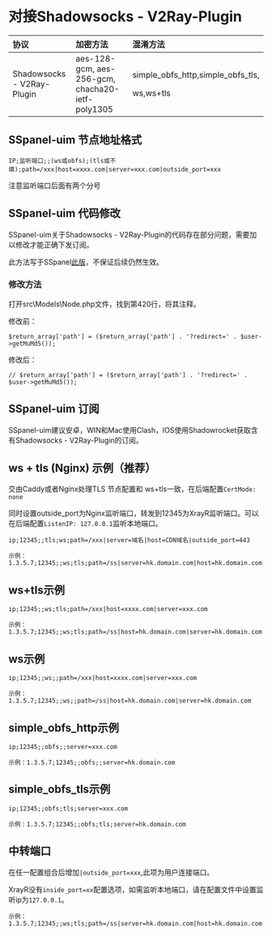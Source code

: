 # 对接Shadowsocks - V2Ray-Plugin

<table>
  <thead>
    <tr>
      <th style="text-align:left">&#x534F;&#x8BAE;</th>
      <th style="text-align:left">&#x52A0;&#x5BC6;&#x65B9;&#x6CD5;</th>
      <th style="text-align:left">&#x6DF7;&#x6DC6;&#x65B9;&#x6CD5;</th>
    </tr>
  </thead>
  <tbody>
    <tr>
      <td style="text-align:left">Shadowsocks - V2Ray-Plugin</td>
      <td style="text-align:left">aes-128-gcm, aes-256-gcm, chacha20-ietf-poly1305</td>
      <td style="text-align:left">
        <p>simple_obfs_http,simple_obfs_tls,</p>
        <p>ws,ws+tls</p>
      </td>
    </tr>
  </tbody>
</table>

## SSpanel-uim 节点地址格式

```text
IP;监听端口;;(ws或obfs);(tls或不填);path=/xxx|host=xxxx.com|server=xxx.com|outside_port=xxx
```

注意监听端口后面有两个分号

## SSpanel-uim 代码修改

SSpanel-uim关于Shadowsocks - V2Ray-Plugin的代码存在部分问题，需要加以修改才能正确下发订阅。

此方法写于SSpanel[此版](https://github.com/Anankke/SSPanel-Uim/commit/822d3cbcb3ad8f7e11874a96f05d73e5b016c164)，不保证后续仍然生效。

### 修改方法

打开src\Models\Node.php文件，找到第420行，将其注释。

修改前：

```text
$return_array['path'] = ($return_array['path'] . '?redirect=' . $user->getMuMd5());
```

修改后：

```text
// $return_array['path'] = ($return_array['path'] . '?redirect=' . $user->getMuMd5());
```

## SSpanel-uim 订阅

SSpanel-uim建议安卓，WIN和Mac使用Clash，IOS使用Shadowrocket获取含有Shadowsocks - V2Ray-Plugin的订阅。

## ws + tls \(Nginx\) 示例（**推荐**）

交由Caddy或者Nginx处理TLS 节点配置和 ws+tls一致，在后端配置`CertMode: none`

同时设置outside\_port为Nginx监听端口，转发到12345为XrayR监听端口。可以在后端配置`ListenIP: 127.0.0.1`监听本地端口。

```text
ip;12345;;tls;ws;path=/xxx|server=域名|host=CDN域名|outside_port=443
```

```text
示例：1.3.5.7;12345;;ws;tls;path=/ss|server=hk.domain.com|host=hk.domain.com|outside_port=443
```

## ws+tls示例

```text
ip;12345;;ws;tls;path=/xxx|host=xxxx.com|server=xxx.com
```

```text
示例：1.3.5.7;12345;;ws;tls;path=/ss|host=hk.domain.com|server=hk.domain.com
```

## ws示例

```text
ip;12345;;ws;;path=/xxx|host=xxxx.com|server=xxx.com
```

```text
示例：1.3.5.7;12345;;ws;;path=/ss|host=hk.domain.com|server=hk.domain.com
```

## simple\_obfs\_http示例

```text
ip;12345;;obfs;;server=xxx.com
```

```text
示例：1.3.5.7;12345;;obfs;;server=hk.domain.com
```

## simple\_obfs\_tls示例

```text
ip;12345;;obfs;tls;server=xxx.com
```

```text
示例：1.3.5.7;12345;;obfs;tls;server=hk.domain.com
```

## 中转端口

在任一配置组合后增加`|outside_port=xxx`,此项为用户连接端口。

XrayR没有`inside_port=xx`配置选项，如需监听本地端口，请在配置文件中设置监听ip为`127.0.0.1`。

```text
示例：1.3.5.7;12345;;ws;tls;path=/ss|server=hk.domain.com|host=hk.domain.com|outside_port=8888
```

